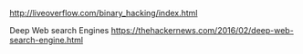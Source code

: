 
http://liveoverflow.com/binary_hacking/index.html

Deep Web search Engines
https://thehackernews.com/2016/02/deep-web-search-engine.html

